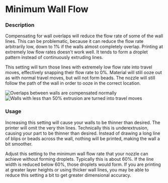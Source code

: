 Minimum Wall Flow
====
### **Description**
Compensating for wall overlaps will reduce the flow rate of some of the wall lines. This can be problematic, because it can reduce the flow rate arbitrarily low, down to 1% if the walls almost completely overlap. Printing at extremely low flow rates doesn't work well. It tends to form a droplet pattern instead of continuously extruding lines.

This setting will turn those lines with extremely low flow rate into travel moves, effectively snapping their flow rate to 0%. Material will still ooze out as with normal travel moves, but will not form beads. The nozzle will still follow the path of the wall in order to ooze in the correct location.

![Overlaps between walls are compensated normally](../images/wall_min_flow_0.png)
![Walls with less than 50% extrusion are turned into travel moves](../images/wall_min_flow_50.png)

### **Usage**
Increasing this setting will cause your walls to be thinner than desired. The printer will omit the very thin lines. Technically this is underextrusion, causing your part to be thinner than desired. Instead of drawing a long line of blips or beads across the wall, nothing will be printed, making the wall a bit smoother.

Adjust this setting to the minimum wall flow rate that your nozzle can achieve without forming droplets. Typically this is about 60%. If the line width is reduced below 60%, those droplets would form. If you are printing at greater layer heights or using thicker wall lines, you may be able to reduce this setting a bit to get greater dimensional accuracy.